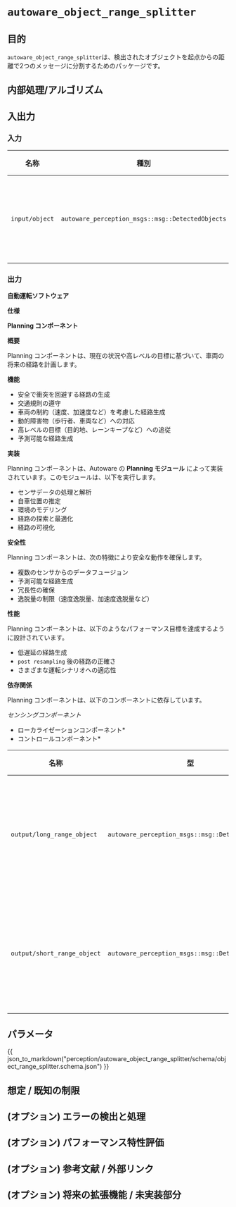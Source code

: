 # `autoware_object_range_splitter`

## 目的

`autoware_object_range_splitter`は、検出されたオブジェクトを起点からの距離で2つのメッセージに分割するためのパッケージです。

## 内部処理/アルゴリズム

<!-- このパッケージのしくみについて、フローチャート、図などの資料を追加してください。サブセクションも適宜追加してください。

例:
  ### フローチャート

  ...(PlantUMLなど)

  ### ステートトランジション

  ...(PlantUMLなど)

  ### ターゲット障害物のフィルタ方法

  ...

  ### 軌道の最適化方法

  ...
-->

## 入出力

### 入力

| 名称           | 種別                                             | 説明             |
| -------------- | ------------------------------------------------ | ---------------- |
| `input/object` | `autoware_perception_msgs::msg::DetectedObjects` | 検出オブジェクト |

### 出力

**自動運転ソフトウェア**

**仕様**

**Planning コンポーネント**

**概要**

Planning コンポーネントは、現在の状況や高レベルの目標に基づいて、車両の将来の経路を計画します。

**機能**

- 安全で衝突を回避する経路の生成
- 交通規則の遵守
- 車両の制約（速度、加速度など）を考慮した経路生成
- 動的障害物（歩行者、車両など）への対応
- 高レベルの目標（目的地、レーンキープなど）への追従
- 予測可能な経路生成

**実装**

Planning コンポーネントは、Autoware の **Planning モジュール** によって実装されています。このモジュールは、以下を実行します。

- センサデータの処理と解析
- 自車位置の推定
- 環境のモデリング
- 経路の探索と最適化
- 経路の可視化

**安全性**

Planning コンポーネントは、次の特徴により安全な動作を確保します。

- 複数のセンサからのデータフュージョン
- 予測可能な経路生成
- 冗長性の確保
- 逸脱量の制限（速度逸脱量、加速度逸脱量など）

**性能**

Planning コンポーネントは、以下のようなパフォーマンス目標を達成するように設計されています。

- 低遅延の経路生成
- `post resampling` 後の経路の正確さ
- さまざまな運転シナリオへの適応性

**依存関係**

Planning コンポーネントは、以下のコンポーネントに依存しています。

_センシングコンポーネント_

- ローカライゼーションコンポーネント\*
- コントロールコンポーネント\*

| 名称                        | 型                                               | 説明                   |
| --------------------------- | ------------------------------------------------ | ---------------------- |
| `output/long_range_object`  | `autoware_perception_msgs::msg::DetectedObjects` | 長距離検出オブジェクト |
| `output/short_range_object` | `autoware_perception_msgs::msg::DetectedObjects` | 短距離検出オブジェクト |

## パラメータ

{{ json_to_markdown("perception/autoware_object_range_splitter/schema/object_range_splitter.schema.json") }}

## 想定 / 既知の制限

<!-- 実装の想定事項と制限事項を記載してください。

例:
  このアルゴリズムは障害物が動かないことを想定しているので、障害物が車両が回避し始めてから急に動いた場合、車両が障害物と衝突する可能性があります。
  また、このアルゴリズムは死角を考慮しません。一般に、障害物が近すぎるとセンシングのパフォーマンスの限界により見えなくなるため、障害物に対して十分なマージンを取ってください。
-->

## (オプション) エラーの検出と処理

<!-- エラーの検出方法と回復方法を記載してください。

例:
  このパッケージでは、最大20個の障害物を処理できます。それ以上の障害物が検出された場合、このノードは処理を放棄し、診断エラーを発生させます。
-->

## (オプション) パフォーマンス特性評価

<!-- 複雑さなどのパフォーマンス情報を記載してください。ボトルネックにならない場合は不要です。

例:
  ### 複雑さ

  このアルゴリズムの複雑さは O(N) です。

  ### 処理時間

  ...
-->

## (オプション) 参考文献 / 外部リンク

<!-- 実装の際に参照したリンクを記載してください。

例:
  [1] {link_to_a_thesis}
  [2] {link_to_an_issue}
-->

## (オプション) 将来の拡張機能 / 未実装部分

<!-- このパッケージの将来の拡張機能を記載してください。

例:
  現在、このパッケージは障害物のチャタリングをうまく処理できません。知覚レイヤーに確率的フィルタを追加して、これを改善する予定です。
  また、グローバルにする必要があるパラメータ (例: 車両サイズ、最大操舵角度など) がいくつかあります。これらはリファクタリングされ、グローバルパラメータとして定義されるため、異なるノード間で同じパラメータを共有できます。
-->
